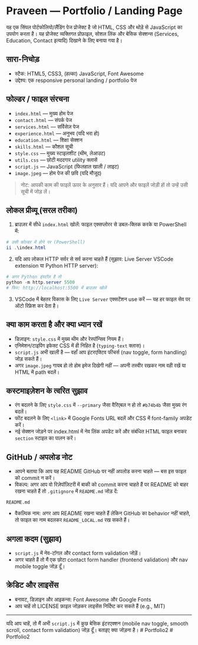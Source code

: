 # Praveen — Portfolio / Landing Page

यह एक सिंपल पोर्टफोलियो/लैंडिंग पेज प्रोजेक्ट है जो HTML, CSS और थोड़े से JavaScript का उपयोग करता है। यह प्रोजेक्ट व्यक्तिगत प्रोफ़ाइल, सोशल लिंक और बेसिक सेक्शन्स (Services, Education, Contact इत्यादि) दिखाने के लिए बनाया गया है।

## सारा-निचोड़
- स्टैक: HTML5, CSS3, (हल्का) JavaScript, Font Awesome
- उद्देश्य: एक responsive personal landing / portfolio पेज

## फोल्डर / फाइल संरचना
- `index.html` — मुख्य होम पेज
- `contact.html` — संपर्क पेज
- `services.html` — सर्विसेज़ पेज
- `experience.html` — अनुभव (यदि भरा हो)
- `education.html` — शिक्षा सेक्शन
- `skills.html` — कौशल सूची
- `style.css` — मुख्य स्टाइलशीट (थीम, लेआउट)
- `utils.css` — छोटी मददगार utility क्लासें
- `script.js` — JavaScript (फिलहाल खाली / लाइट)
- `image.jpeg` — होम पेज की छवि (यदि मौजूद)

> नोट: आपकी काम की फाइलें ऊपर के अनुसार हैं। यदि आपने और फाइलें जोड़ी हों तो उन्हें उसी सूची में जोड़ लें।

## लोकल प्रीव्यू (सरल तरीका)
1) ब्राउज़र में सीधे `index.html` खोलें: फाइल एक्सप्लोरर से डबल-क्लिक करके या PowerShell में:

```powershell
# उसी फ़ोल्डर में होने पर (PowerShell)
ii .\index.html
```

2) यदि आप लोकल HTTP सर्वर से सर्व करना चाहते हैं (सुझाव: Live Server VSCode extension या Python HTTP server):

```powershell
# अगर Python इंस्टॉल है तो
python -m http.server 5500
# फिर: http://localhost:5500 में ब्राउज़र खोलें
```

3) VSCode में बेहतर विकास के लिए `Live Server` एक्सटेंशन use करें — यह हर फाइल सेव पर ऑटो रिफ्रेश कर देता है।

## क्या काम करता है और क्या ध्यान रखें
- डिज़ाइन: `style.css` में मुख्य थीम और रेस्पॉन्सिव नियम हैं।
- एनिमेशन/टाइपिंग इफेक्ट CSS में ही निहित है (`typing-text` क्लास)।
- `script.js` अभी खाली है — वहाँ आप इंटरएक्टिव फीचर्स (nav toggle, form handling) जोड़ सकते हैं।
- अगर `image.jpeg` गायब हो तो होम इमेज दिखेगी नहीं — अपनी तस्वीर रखकर नाम वही रखें या HTML में path बदलें।

## कस्टमाइज़ेशन के त्वरित सुझाव
- रंग बदलने के लिए `style.css` में `--primary` जैसा वैरिएबल न हो तो `#b74b4b` जैसा मुख्य रंग बदलें।
- फोंट बदलने के लिए `<link>` में Google Fonts URL बदलें और CSS में font-family अपडेट करें।
- नई सेक्शन जोड़ने पर index.html में नेव लिंक अपडेट करें और संबंधित HTML फाइल बनाकर `section` स्टाइल का पालन करें।

## GitHub / अपलोड नोट
- आपने बताया कि आप यह README GitHub पर नहीं अपलोड करना चाहते — बस इस फाइल को commit न करें।
- विकल्प: अगर आप वो रिज़ेपॉज़िटरी में बाकी को commit करना चाहते हैं पर README को बाहर रखना चाहते हैं तो `.gitignore` में `README.md` जोड़ दें:

```text
README.md
```

- वैकल्पिक नाम: अगर आप README रखना चाहते हैं लेकिन GitHub का behavior नहीं चाहते, तो फाइल का नाम बदलकर `README_LOCAL.md` रख सकते हैं।

## अगला कदम (सुझाव)
- `script.js` में नेव-टॉगल और contact form validation जोड़ें।
- अगर चाहते हैं तो मैं एक छोटा contact form handler (frontend validation) और nav mobile toggle जोड़ दूँ।

## क्रेडिट और लाइसेंस
- बनावट, डिज़ाइन और आइकन्स: Font Awesome और Google Fonts
- आप चाहें तो LICENSE फ़ाइल जोड़कर लाइसेंस निर्दिष्ट कर सकते हैं (e.g., MIT)

---

यदि आप चाहें, तो मैं अभी `script.js` में कुछ बेसिक इंटरएक्शन (mobile nav toggle, smooth scroll, contact form validation) जोड़ दूँ। बताइए क्या जोड़ना है।
#   P o r t f o l i o 2  
 #   P o r t f o l i o 2  
 
